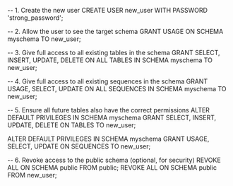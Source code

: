 -- 1. Create the new user
CREATE USER new_user WITH PASSWORD 'strong_password';

-- 2. Allow the user to see the target schema
GRANT USAGE ON SCHEMA myschema TO new_user;

-- 3. Give full access to all existing tables in the schema
GRANT SELECT, INSERT, UPDATE, DELETE ON ALL TABLES IN SCHEMA myschema TO new_user;

-- 4. Give full access to all existing sequences in the schema
GRANT USAGE, SELECT, UPDATE ON ALL SEQUENCES IN SCHEMA myschema TO new_user;

-- 5. Ensure all future tables also have the correct permissions
ALTER DEFAULT PRIVILEGES IN SCHEMA myschema
GRANT SELECT, INSERT, UPDATE, DELETE ON TABLES TO new_user;

ALTER DEFAULT PRIVILEGES IN SCHEMA myschema
GRANT USAGE, SELECT, UPDATE ON SEQUENCES TO new_user;

-- 6. Revoke access to the public schema (optional, for security)
REVOKE ALL ON SCHEMA public FROM public;
REVOKE ALL ON SCHEMA public FROM new_user;
